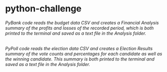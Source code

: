 # python-challenge

###### PyBank code reads the budget data CSV and creates a Financial Analysis summary of the profits and losses of the recorded period, which is both printed to the terminal and saved as a text file in the Analysis folder.
###### PyPoll code reads the election data CSV and creates a Election Results summary of the vote counts and percentages for each candidate as well as the winning candidate. This summary is both printed to the terminal and saved as a text file in the Analysis folder.
